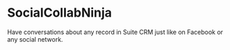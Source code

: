 # SocialCollabNinja
Have conversations about any record in Suite CRM just like on Facebook or any social network.
